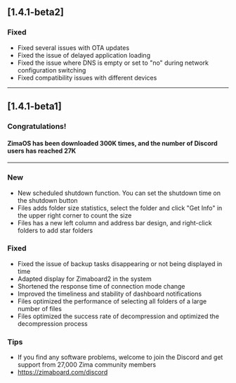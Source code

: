 ## [1.4.1-beta2]
### Fixed
- Fixed several issues with OTA updates
- Fixed the issue of delayed application loading
- Fixed the issue where DNS is empty or set to "no" during network configuration switching
- Fixed compatibility issues with different devices
---

## [1.4.1-beta1]
### Congratulations! 
#### ZimaOS has been downloaded 300K times, and the number of Discord users has reached 27K
---
### New
- New scheduled shutdown function. You can set the shutdown time on the shutdown button
- Files adds folder size statistics, select the folder and click "Get Info" in the upper right corner to count the size
- Files has a new left column and address bar design, and right-click folders to add star folders
### Fixed
- Fixed the issue of backup tasks disappearing or not being displayed in time
- Adapted display for Zimaboard2 in the system
- Shortened the response time of connection mode change
- Improved the timeliness and stability of dashboard notifications
- Files optimized the performance of selecting all folders of a large number of files
- Files optimized the success rate of decompression and optimized the decompression process
### Tips
- If you find any software problems, welcome to join the Discord and get support from 27,000 Zima community members
- <a href="https://zimaboard.com/discord" target="_blank" style="color:blue">https://zimaboard.com/discord</a>
